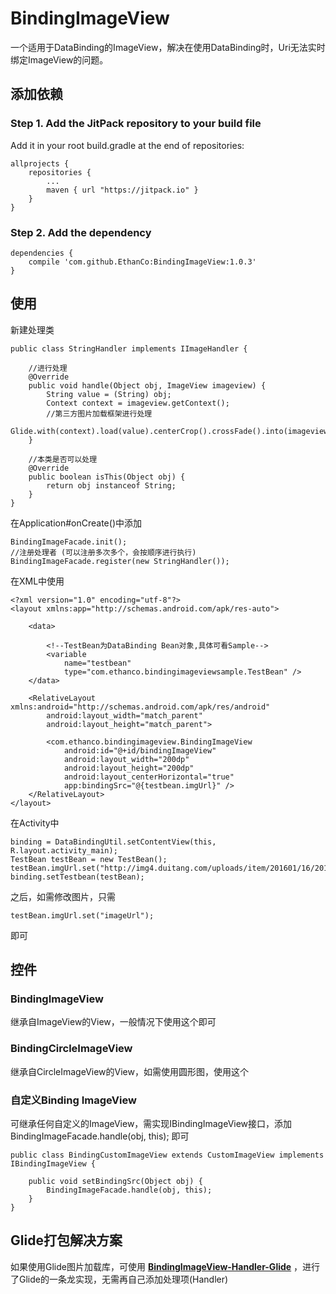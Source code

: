 # BindingImageView #
一个适用于DataBinding的ImageView，解决在使用DataBinding时，Uri无法实时绑定ImageView的问题。

## 添加依赖 ##
### Step 1. Add the JitPack repository to your build file ###
Add it in your root build.gradle at the end of repositories:

	allprojects {
		repositories {
			...
			maven { url "https://jitpack.io" }
		}
	}

### Step 2. Add the dependency ###

	dependencies {
	    compile 'com.github.EthanCo:BindingImageView:1.0.3'
	}

## 使用 ##

新建处理类  

	public class StringHandler implements IImageHandler {

	    //进行处理
	    @Override
	    public void handle(Object obj, ImageView imageview) {
	        String value = (String) obj;
	        Context context = imageview.getContext();
			//第三方图片加载框架进行处理
	        Glide.with(context).load(value).centerCrop().crossFade().into(imageview);
	    }
	
	    //本类是否可以处理
	    @Override
	    public boolean isThis(Object obj) {
	        return obj instanceof String;
	    }
	}

在Application#onCreate()中添加  

	BindingImageFacade.init();
    //注册处理者 (可以注册多次多个，会按顺序进行执行)
    BindingImageFacade.register(new StringHandler());

在XML中使用

	<?xml version="1.0" encoding="utf-8"?>
	<layout xmlns:app="http://schemas.android.com/apk/res-auto">
	
	    <data>
	
			<!--TestBean为DataBinding Bean对象,具体可看Sample-->
	        <variable
	            name="testbean"
	            type="com.ethanco.bindingimageviewsample.TestBean" />
	    </data>
	
	    <RelativeLayout xmlns:android="http://schemas.android.com/apk/res/android"
	        android:layout_width="match_parent"
	        android:layout_height="match_parent">
	
	        <com.ethanco.bindingimageview.BindingImageView
	            android:id="@+id/bindingImageView"
	            android:layout_width="200dp"
	            android:layout_height="200dp"
	            android:layout_centerHorizontal="true"
	            app:bindingSrc="@{testbean.imgUrl}" />
	    </RelativeLayout>
	</layout>


在Activity中  

	binding = DataBindingUtil.setContentView(this, R.layout.activity_main);
	TestBean testBean = new TestBean();
    testBean.imgUrl.set("http://img4.duitang.com/uploads/item/201601/16/20160116115247_cAvau.thumb.224_0.jpeg");
    binding.setTestbean(testBean);

之后，如需修改图片，只需

	testBean.imgUrl.set("imageUrl");

即可  

## 控件 ##

### BindingImageView ###

继承自ImageView的View，一般情况下使用这个即可

### BindingCircleImageView ###

继承自CircleImageView的View，如需使用圆形图，使用这个  

### 自定义Binding ImageView ###

可继承任何自定义的ImageView，需实现IBindingImageView接口，添加  BindingImageFacade.handle(obj, this); 即可

	public class BindingCustomImageView extends CustomImageView implements IBindingImageView {

	    public void setBindingSrc(Object obj) {
	        BindingImageFacade.handle(obj, this);
	    }
	}  

	

## Glide打包解决方案 ##

如果使用Glide图片加载库，可使用 **[BindingImageView-Handler-Glide](https://github.com/EthanCo/BindingImageView-Handler-Glide)** ，进行了Glide的一条龙实现，无需再自己添加处理项(Handler)